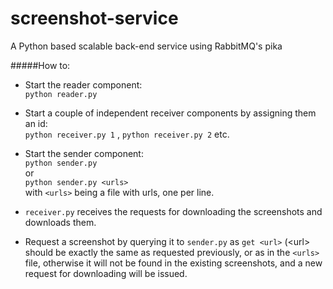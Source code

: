# screenshot-service
A Python based scalable back-end service using RabbitMQ's pika

#####How to:
- Start the reader component: <br/>
  ``` python reader.py ```
- Start a couple of independent receiver components by assigning them an id: <br/>
  ``` python receiver.py 1 ``` , ``` python receiver.py 2 ``` etc.
- Start the sender component: <br/>
  ``` python sender.py ``` <br/>
   or <br/>
  ``` python sender.py <urls> ``` <br/>
  with ``` <urls> ``` being a file with urls, one per line.

- ``` receiver.py ``` receives the requests for downloading the screenshots and downloads them.
- Request a screenshot by querying it to ``` sender.py ``` as ```get <url>``` (\<url\> should be exactly the same as requested previously, or as in the ``` <urls> ``` file, otherwise it will not be found in the existing screenshots, and a new request for downloading will be issued.

